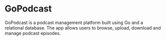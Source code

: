 # GoPodcast
GoPodcast is a podcast management platform built using Go and a relational database. The app allows users to browse, upload, download and manage podcast episodes.

